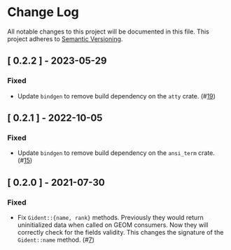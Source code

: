 # Change Log

All notable changes to this project will be documented in this file.
This project adheres to [Semantic Versioning](http://semver.org/).

## [ 0.2.2 ] - 2023-05-29

### Fixed

- Update `bindgen` to remove build dependency on the `atty` crate.
  (#[19](https://github.com/asomers/gstat-rs/pull/19))

## [ 0.2.1 ] - 2022-10-05

### Fixed

- Update `bindgen` to remove build dependency on the `ansi_term` crate.
  (#[15](https://github.com/asomers/gstat-rs/pull/15))

## [ 0.2.0 ] - 2021-07-30

### Fixed

- Fix `Gident::{name, rank}` methods.  Previously they would return
  uninitialized data when called on GEOM consumers.  Now they will correctly
  check for the fields validity.  This changes the signature of the
  `Gident::name` method.
  (#[7](https://github.com/asomers/gstat-rs/pull/7))
